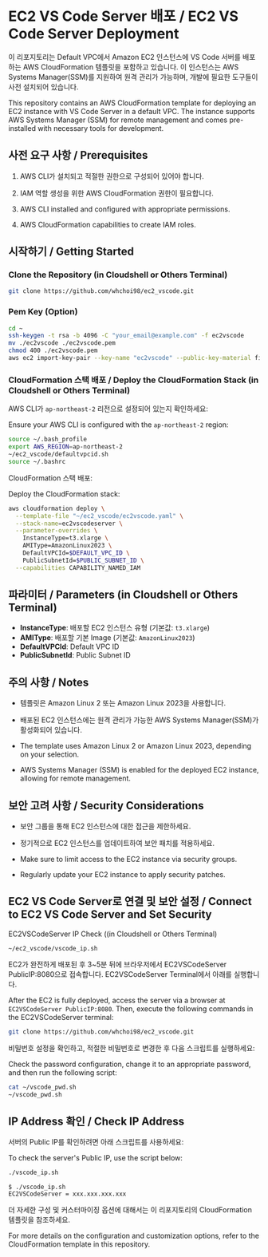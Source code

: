 
# EC2 VS Code Server 배포 / EC2 VS Code Server Deployment

이 리포지토리는 Default VPC에서 Amazon EC2 인스턴스에 VS Code 서버를 배포하는 AWS CloudFormation 템플릿을 포함하고 있습니다. 이 인스턴스는 AWS Systems Manager(SSM)를 지원하여 원격 관리가 가능하며, 개발에 필요한 도구들이 사전 설치되어 있습니다.

This repository contains an AWS CloudFormation template for deploying an EC2 instance with VS Code Server in a default VPC. The instance supports AWS Systems Manager (SSM) for remote management and comes pre-installed with necessary tools for development.

## 사전 요구 사항 / Prerequisites

1. AWS CLI가 설치되고 적절한 권한으로 구성되어 있어야 합니다.
2. IAM 역할 생성을 위한 AWS CloudFormation 권한이 필요합니다.

1. AWS CLI installed and configured with appropriate permissions.
2. AWS CloudFormation capabilities to create IAM roles.

## 시작하기 / Getting Started

### Clone the Repository (in Cloudshell or Others Terminal)

```bash
git clone https://github.com/whchoi98/ec2_vscode.git
```

### Pem Key (Option)

```bash
cd ~
ssh-keygen -t rsa -b 4096 -C "your_email@example.com" -f ec2vscode
mv ./ec2vscode ./ec2vscode.pem
chmod 400 ./ec2vscode.pem
aws ec2 import-key-pair --key-name "ec2vscode" --public-key-material fileb://./ec2vscode.pub
```

### CloudFormation 스택 배포 / Deploy the CloudFormation Stack (in Cloudshell or Others Terminal)

AWS CLI가 `ap-northeast-2` 리전으로 설정되어 있는지 확인하세요:

Ensure your AWS CLI is configured with the `ap-northeast-2` region:

```bash
source ~/.bash_profile
export AWS_REGION=ap-northeast-2
~/ec2_vscode/defaultvpcid.sh
source ~/.bashrc
```

CloudFormation 스택 배포:

Deploy the CloudFormation stack:

```bash
aws cloudformation deploy \
  --template-file "~/ec2_vscode/ec2vscode.yaml" \
  --stack-name=ec2vscodeserver \
  --parameter-overrides \
    InstanceType=t3.xlarge \
    AMIType=AmazonLinux2023 \
    DefaultVPCId=$DEFAULT_VPC_ID \
    PublicSubnetId=$PUBLIC_SUBNET_ID \
  --capabilities CAPABILITY_NAMED_IAM
```

## 파라미터 / Parameters (in Cloudshell or Others Terminal)

- **InstanceType**: 배포할 EC2 인스턴스 유형 (기본값: `t3.xlarge`)
- **AMIType**: 배포할 기본 Image (기본값: `AmazonLinux2023`)
- **DefaultVPCId**: Default VPC ID
- **PublicSubnetId**: Public Subnet ID

## 주의 사항 / Notes

- 템플릿은 Amazon Linux 2 또는 Amazon Linux 2023을 사용합니다.
- 배포된 EC2 인스턴스에는 원격 관리가 가능한 AWS Systems Manager(SSM)가 활성화되어 있습니다.

- The template uses Amazon Linux 2 or Amazon Linux 2023, depending on your selection.
- AWS Systems Manager (SSM) is enabled for the deployed EC2 instance, allowing for remote management.

## 보안 고려 사항 / Security Considerations

- 보안 그룹을 통해 EC2 인스턴스에 대한 접근을 제한하세요.
- 정기적으로 EC2 인스턴스를 업데이트하여 보안 패치를 적용하세요.

- Make sure to limit access to the EC2 instance via security groups.
- Regularly update your EC2 instance to apply security patches.

## EC2 VS Code Server로 연결 및 보안 설정 / Connect to EC2 VS Code Server and Set Security

EC2VSCodeServer IP Check ((in Cloudshell or Others Terminal)

```
~/ec2_vscode/vscode_ip.sh
```

EC2가 완전하게 배포된 후 3~5분 뒤에 브라우저에서 EC2VSCodeServer PublicIP:8080으로 접속합니다.
EC2VSCodeServer Terminal에서 아래를 실행합니다.

After the EC2 is fully deployed, access the server via a browser at `EC2VSCodeServer PublicIP:8080`. Then, execute the following commands in the EC2VSCodeServer terminal:

```bash
git clone https://github.com/whchoi98/ec2_vscode.git
```

비밀번호 설정을 확인하고, 적절한 비밀번호로 변경한 후 다음 스크립트를 실행하세요:

Check the password configuration, change it to an appropriate password, and then run the following script:

```bash
cat ~/vscode_pwd.sh
~/vscode_pwd.sh
```

## IP Address 확인 / Check IP Address

서버의 Public IP를 확인하려면 아래 스크립트를 사용하세요:

To check the server's Public IP, use the script below:

```bash
./vscode_ip.sh
```

```
$ ./vscode_ip.sh
EC2VSCodeServer = xxx.xxx.xxx.xxx
```

더 자세한 구성 및 커스터마이징 옵션에 대해서는 이 리포지토리의 CloudFormation 템플릿을 참조하세요.

For more details on the configuration and customization options, refer to the CloudFormation template in this repository.
